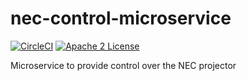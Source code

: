 # nec-control-microservice
[![CircleCI](https://img.shields.io/circleci/project/byuoitav/nec-control-microservice.svg)](https://circleci.com/gh/byuoitav/nec-control-microservice) [![Apache 2 License](https://img.shields.io/hexpm/l/plug.svg)](https://raw.githubusercontent.com/byuoitav/nec-control-microservice/master/LICENSE)

Microservice to provide control over the NEC projector
